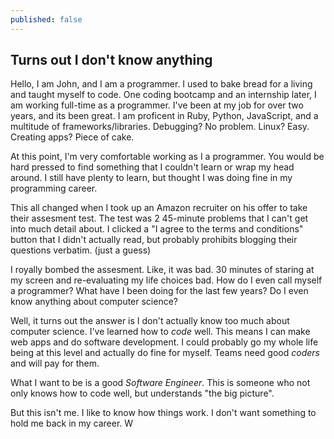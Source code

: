 ```yaml
---
published: false
---
```

## Turns out I don't know anything ##

Hello, I am John, and I am a programmer. I used to bake bread for a living and taught myself to code. One coding bootcamp and an internship later, I am working full-time as a programmer. I've been at my job for over two years, and its been great. I am proficent in Ruby, Python, JavaScript, and a multitude of frameworks/libraries. Debugging? No problem. Linux? Easy. Creating apps? Piece of cake. 

At this point, I'm very comfortable working as I a programmer. You would be hard pressed to find something that I couldn't learn or wrap my head around. I still have plenty to learn, but thought I was doing fine in my programming career.

This all changed when I took up an Amazon recruiter on his offer to take their assesment test. The test was 2 45-minute problems that I can't get into much detail about. I clicked a "I agree to the terms and conditions" button that I didn't actually read, but probably prohibits blogging their questions verbatim. (just a guess)

I royally bombed the assesment. Like, it was bad. 30 minutes of staring at my screen and re-evaluating my life choices bad. How do I even call myself a programmer? What have I been doing for the last few years? Do I even know anything about computer science?

Well, it turns out the answer is I don't actually know too much about computer science. I've learned how to _code_ well. This means I can make web apps and do software development. I could probably go my whole life being at this level and actually do fine for myself. Teams need good _coders_ and will pay for them.

What I want to be is a good _Software Engineer_. This is someone who not only knows how to code well, but understands "the big picture". 

But this isn't me. I like to know how things work. I don't want something to hold me back in my career. W